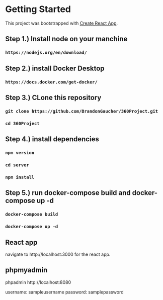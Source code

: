 # Getting Started 

This project was bootstrapped with [Create React App](https://github.com/facebook/create-react-app).

## Step 1.) Install node on your manchine

### `https://nodejs.org/en/download/`

## Step 2.) install Docker Desktop

### `https://docs.docker.com/get-docker/`

## Step 3.) CLone this repository

### `git clone https://github.com/BrandonGaucher/360Project.git`

### `cd 360Project`

## Step 4.) install dependencies 

### `npm version`

### `cd server`

### `npm install`

## Step 5.) run docker-compose build and docker-compose up -d


### `docker-compose build`
### `docker-compose up -d` 

## React app
navigate to http://localhost:3000 for the react app.

## phpmyadmin
phpadmin http://localhost:8080

username: sampleusername
password: samplepassword


